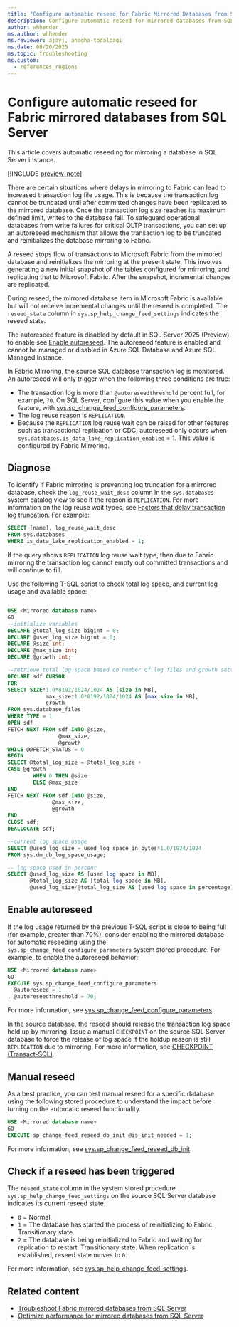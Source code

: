 ```yaml
---
title: "Configure automatic reseed for Fabric Mirrored Databases from SQL Server"
description: Configure automatic reseed for mirrored databases from SQL Server in Microsoft Fabric.
author: whhender
ms.author: whhender
ms.reviewer: ajayj, anagha-todalbagi
ms.date: 08/20/2025
ms.topic: troubleshooting
ms.custom:
  - references_regions
---
```

# Configure automatic reseed for Fabric mirrored databases from SQL Server

This article covers automatic reseeding for mirroring a database in SQL Server instance.

[!INCLUDE [preview-note](../includes/feature-preview-note.md)]

There are certain situations where delays in mirroring to Fabric can lead to increased transaction log file usage. This is because the transaction log cannot be truncated until after committed changes have been replicated to the mirrored database. Once the transaction log size reaches its maximum defined limit, writes to the database fail. To safeguard operational databases from write failures for critical OLTP transactions, you can set up an autoreseed mechanism that allows the transaction log to be truncated and reinitializes the database mirroring to Fabric.

A reseed stops flow of transactions to Microsoft Fabric from the mirrored database and reinitializes the mirroring at the present state. This involves generating a new initial snapshot of the tables configured for mirroring, and replicating that to Microsoft Fabric. After the snapshot, incremental changes are replicated. 

During reseed, the mirrored database item in Microsoft Fabric is available but will not receive incremental changes until the reseed is completed. The `reseed_state` column in `sys.sp_help_change_feed_settings` indicates the reseed state.

The autoreseed feature is disabled by default in SQL Server 2025 (Preview), to enable see [Enable autoreseed](#enable-autoreseed). The autoreseed feature is enabled and cannot be managed or disabled in Azure SQL Database and Azure SQL Managed Instance.

In Fabric Mirroring, the source SQL database transaction log is monitored. An autoreseed will only trigger when the following three conditions are true:

- The transaction log is more than `@autoreseedthreshold` percent full, for example, `70`. On SQL Server, configure this value when you enable the feature, with [sys.sp_change_feed_configure_parameters](/sql/relational-databases/system-stored-procedures/sp-change-feed-configure-parameters). 
- The log reuse reason is `REPLICATION`.
- Because the `REPLICATION` log reuse wait can be raised for other features such as transactional replication or CDC, autoreseed only occurs when `sys.databases.is_data_lake_replication_enabled` = 1. This value is configured by Fabric Mirroring.

## Diagnose

To identify if Fabric mirroring is preventing log truncation for a mirrored database, check the `log_reuse_wait_desc` column in the `sys.databases` system catalog view to see if the reason is `REPLICATION`. For more information on the log reuse wait types, see [Factors that delay transaction log truncation](/sql/relational-databases/logs/the-transaction-log-sql-server#FactorsThatDelayTruncation). For example:

```sql
SELECT [name], log_reuse_wait_desc 
FROM sys.databases 
WHERE is_data_lake_replication_enabled = 1;
```

If the query shows `REPLICATION` log reuse wait type, then due to Fabric mirroring the transaction log cannot empty out committed transactions and will continue to fill.

Use the following T-SQL script to check total log space, and current log usage and available space:

```sql

USE <Mirrored database name>
GO 
--initialize variables
DECLARE @total_log_size bigint = 0; 
DECLARE @used_log_size bigint = 0;
DECLARE @size int;
DECLARE @max_size int;
DECLARE @growth int;

--retrieve total log space based on number of log files and growth settings for the database
DECLARE sdf CURSOR
FOR
SELECT SIZE*1.0*8192/1024/1024 AS [size in MB],
            max_size*1.0*8192/1024/1024 AS [max size in MB],
            growth
FROM sys.database_files
WHERE TYPE = 1 
OPEN sdf 
FETCH NEXT FROM sdf INTO @size,
                @max_size,
                @growth 
WHILE @@FETCH_STATUS = 0 
BEGIN
SELECT @total_log_size = @total_log_size + 
CASE @growth
        WHEN 0 THEN @size
        ELSE @max_size
END 
FETCH NEXT FROM sdf INTO @size,
              @max_size,
              @growth 
END 
CLOSE sdf;
DEALLOCATE sdf;

--current log space usage
SELECT @used_log_size = used_log_space_in_bytes*1.0/1024/1024
FROM sys.dm_db_log_space_usage;

-- log space used in percent
SELECT @used_log_size AS [used log space in MB],
       @total_log_size AS [total log space in MB],
       @used_log_size/@total_log_size AS [used log space in percentage];
```

## Enable autoreseed

If the log usage returned by the previous T-SQL script is close to being full (for example, greater than 70%), consider enabling the mirrored database for automatic reseeding using the `sys.sp_change_feed_configure_parameters` system stored procedure. For example, to enable the autoreseed behavior: 

```sql
USE <Mirrored database name>
GO
EXECUTE sys.sp_change_feed_configure_parameters 
  @autoreseed = 1
, @autoreseedthreshold = 70; 
```

For more information, see [sys.sp_change_feed_configure_parameters](/sql/relational-databases/system-stored-procedures/sp-change-feed-configure-parameters?view=sql-server-ver17&preserve-view=true).

In the source database, the reseed should release the transaction log space held up by mirroring. Issue a manual `CHECKPOINT` on the source SQL Server database to force the release of log space if the holdup reason is still `REPLICATION` due to mirroring. For more information, see [CHECKPOINT (Transact-SQL)](/sql/t-sql/language-elements/checkpoint-transact-sql?view=sql-server-ver17&preserve-view=true).

## Manual reseed

As a best practice, you can test manual reseed for a specific database using the following stored procedure to understand the impact before turning on the automatic reseed functionality.

```sql
USE <Mirrored database name>
GO
EXECUTE sp_change_feed_reseed_db_init @is_init_needed = 1;
```

For more information, see [sys.sp_change_feed_reseed_db_init](/sql/relational-databases/system-stored-procedures/sp-change-feed-reseed-db-init?view=sql-server-ver17&preserve-view=true).

## Check if a reseed has been triggered

The `reseed_state` column in the system stored procedure `sys.sp_help_change_feed_settings` on the source SQL Server database indicates its current reseed state. 

- `0` = Normal.
- `1` = The database has started the process of reinitializing to Fabric. Transitionary state.
- `2` = The database is being reinitialized to Fabric and waiting for replication to restart. Transitionary state. When replication is established, reseed state moves to `0`.

For more information, see [sys.sp_help_change_feed_settings](/sql/relational-databases/system-stored-procedures/sp-help-change-feed-settings?view=sql-server-ver17&preserve-view=true).

## Related content

- [Troubleshoot Fabric mirrored databases from SQL Server](sql-server-troubleshoot.md)
- [Optimize performance for mirrored databases from SQL Server](sql-server-performance.md)
